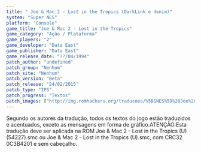 ```yaml
---
title: " Joe & Mac 2 - Lost in the Tropics (DarkLink e denim)"
system: "Super NES"
platform: "Console"
game_title: "Joe & Mac 2 - Lost in the Tropics"
game_category: "Ação / Plataforma"
game_players: "2"
game_developer: "Data East"
game_publisher: "Data East"
game_release_date: "??/04/1994"
patch_author: "undefined"
patch_group: "Nenhum"
patch_site: "Nenhum"
patch_version: "Beta"
patch_release: "24/02/2015"
patch_type: "IPS"
patch_progress: "Textos"
patch_images: ["http://img.romhackers.org/traducoes/%5BSNES%5D%20Joe%20&%20Mac%202%20-%20Lost%20in%20the%20Tropics%20-%20DarkLink%20e%20denim%20-%201.png","http://img.romhackers.org/traducoes/%5BSNES%5D%20Joe%20&%20Mac%202%20-%20Lost%20in%20the%20Tropics%20-%20DarkLink%20e%20denim%20-%202.png","http://img.romhackers.org/traducoes/%5BSNES%5D%20Joe%20&%20Mac%202%20-%20Lost%20in%20the%20Tropics%20-%20DarkLink%20e%20denim%20-%203.png"]
---
```

Segundo os autores da tradução, todos os textos do jogo estão traduzidos e acentuados, exceto as mensagens em forma de gráfico.ATENÇÃO:Esta tradução deve ser aplicada na ROM Joe & Mac 2 - Lost in the Tropics (U) (54227).smc ou Joe & Mac 2 - Lost in the Tropics (U).smc, com CRC32 0C3B4201 e sem cabeçalho.